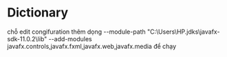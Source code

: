 # Dictionary
chỗ edit congifuration thêm dọng --module-path "C:\Users\HP\.jdks\javafx-sdk-11.0.2\lib" --add-modules javafx.controls,javafx.fxml,javafx.web,javafx.media để chạy
